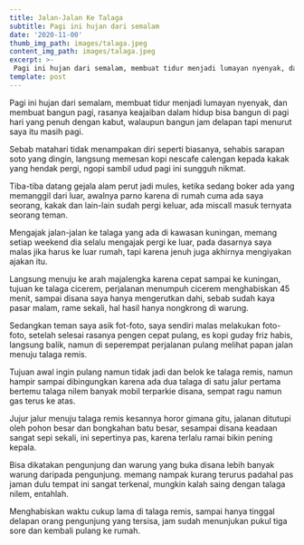 ```yaml
---
title: Jalan-Jalan Ke Talaga
subtitle: Pagi ini hujan dari semalam
date: '2020-11-00'
thumb_img_path: images/talaga.jpeg
content_img_path: images/talaga.jpeg
excerpt: >-
 Pagi ini hujan dari semalam, membuat tidur menjadi lumayan nyenyak, dan membuat bangun pagi, rasanya keajaiban dalam hidup bisa bangun di pagi hari yang penuh dengan kabut, walaupun bangun jam delapan tapi menurut saya itu masih pagi.
template: post
---
```

Pagi ini hujan dari semalam, membuat tidur menjadi lumayan nyenyak, dan membuat bangun pagi, rasanya keajaiban dalam hidup bisa bangun di pagi hari yang penuh dengan kabut, walaupun bangun jam delapan tapi menurut saya itu masih pagi.

Sebab matahari tidak menampakan diri seperti biasanya, sehabis sarapan soto yang dingin, langsung memesan kopi nescafe calengan kepada kakak yang hendak pergi, ngopi sambil udud pagi ini sungguh nikmat.

Tiba-tiba datang gejala alam perut jadi mules, ketika sedang boker ada yang memanggil dari luar, awalnya parno karena di rumah cuma ada saya seorang, kakak dan lain-lain sudah pergi keluar, ada miscall masuk ternyata seorang teman.

Mengajak jalan-jalan ke talaga yang ada di kawasan kuningan, memang setiap weekend dia selalu mengajak pergi ke luar, pada dasarnya saya malas jika harus ke luar rumah, tapi karena jenuh juga akhirnya mengiyakan ajakan itu.

Langsung menuju ke arah majalengka karena cepat sampai ke kuningan, tujuan ke talaga cicerem, perjalanan menumpuh cicerem menghabiskan 45 menit, sampai disana saya hanya mengerutkan dahi, sebab sudah kaya pasar malam, rame sekali, hal hasil hanya nongkrong di warung.

Sedangkan teman saya asik fot-foto, saya sendiri malas melakukan foto-foto, setelah selesai rasanya pengen cepat pulang, es kopi guday friz habis, langsung balik, namun di seperempat perjalanan pulang melihat papan jalan menuju talaga remis.

Tujuan awal ingin pulang namun tidak jadi dan belok ke talaga remis, namun hampir sampai dibingungkan karena ada dua talaga di satu jalur pertama bertemu talaga nilem banyak mobil terparkie disana, sempat ragu namun gas terus ke atas.

Jujur jalur menuju talaga remis kesannya horor gimana gitu, jalanan ditutupi oleh pohon besar dan bongkahan batu besar, sesampai disana keadaan sangat sepi sekali, ini sepertinya pas, karena terlalu ramai bikin pening kepala.

Bisa dikatakan pengunjung dan warung yang buka disana lebih banyak warung daripada pengunjung. memang nampak kurang terurus padahal pas jaman dulu tempat ini sangat terkenal, mungkin kalah saing dengan talaga nilem, entahlah.

Menghabiskan waktu cukup lama di talaga remis, sampai hanya tinggal delapan orang pengunjung yang tersisa, jam sudah menunjukan pukul tiga sore dan kembali pulang ke rumah.